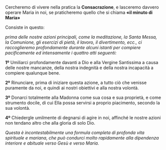 
Cercheremo di vivere nella pratica la **Consacrazione**, e lasceremo davvero operare Maria in noi, se praticheremo quello che si chiama **«il minuto di Maria»**  


Consiste in questo:  

_prima delle nostre azioni principali, come la meditazione, la Santa Messa, la Comunione, gli esercizi di pietà, il lavoro, il divertimento, ecc., ci raccoglieremo profondamente durante alcuni istanti per compiere pacificamente ed intensamente i quattro atti seguenti:_  


**1º** Umiliarci profondamente davanti a Dio e alla Vergine Santissima a causa delle nostre mancanze, della nostra indegnità e della nostra incapacità a compiere qualunque bene.  

**2º** Rinunciare, prima di iniziare questa azione, a tutto ciò che venisse puramente da noi, e quindi ai nostri obiettivi e alla nostra volontà.  

**3º** Donarci totalmente alla Madonna come sua cosa e sua proprietà, e come strumento docile, di cui Ella possa servirsi a proprio piacimento, secondo la sua volontà.  

**4º** Chiedergle umilmente di degnarsi di agire in noi, affinché le nostre azioni non tendano altro che alla gloria di solo Dio.  

_Questa è incontestabilmente una formula completa di profonda vita spirituale e mariana, che può condurci molto rapidamente alla dipendenza interiore e abituale verso Gesù e verso Maria._